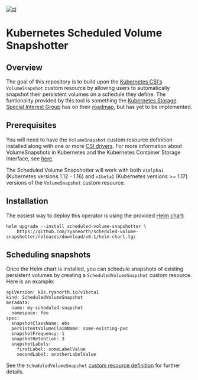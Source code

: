 [![ci](https://github.com/ryaneorth/scheduled-volume-snapshotter/workflows/ci/badge.svg?branch=master)](https://github.com/ryaneorth/scheduled-volume-snapshotter/actions?query=workflow%ci)

# Kubernetes Scheduled Volume Snapshotter

## Overview
The goal of this repository is to build upon the [Kubernetes CSI's](https://kubernetes-csi.github.io/docs/introduction.html) `VolumeSnapshot` custom resource by allowing users to automatically snapshot their persistent volumes on a schedule they define. The funtionality provided by this tool is something the [Kubernetes Storage Special Interest Group](https://github.com/kubernetes/community/tree/master/sig-storage) has on their [roadmap](https://github.com/kubernetes-incubator/external-storage/blob/master/snapshot/doc/volume-snapshotting-proposal.md#future-features), but has yet to be implemented.

## Prerequisites
You will need to have the `VolumeSnapshot` custom resource definition installed along with one or more [CSI drivers](https://kubernetes-csi.github.io/docs/drivers.html). For more information about VolumeSnapshots in Kubernetes and the Kubernetes Container Storage Interface, see [here](https://kubernetes.io/blog/2019/01/15/container-storage-interface-ga/).

The Scheduled Volume Snapshotter will work with both `v1alpha1` (Kubernetes versions 1.12 - 1.16) and `v1beta1` (Kubernetes versions >= 1.17) versions of the `VolumeSnapshot` custom resource.

## Installation
The easiest way to deploy this operator is using the provided [Helm chart](./helm/charts/scheduled-volume-snapshotter):

```
helm upgrade --install scheduled-volume-snapshotter \
	https://github.com/ryaneorth/scheduled-volume-snapshotter/releases/download/v0.1/helm-chart.tgz
```

## Scheduling snapshots
Once the Helm chart is installed, you can schedule snapshots of existing persistent volumes by creating a `ScheduledVolumeSnapshot` custom resource. Here is an example:

```
apiVersion: k8s.ryanorth.io/v1beta1
kind: ScheduledVolumeSnapshot
metadata:
  name: my-scheduled-snapshot
  namespace: foo
spec:
  snapshotClassName: ebs
  persistentVolumeClaimName: some-existing-pvc
  snapshotFrequency: 1
  snapshotRetention: 3
  snapshotLabels:
    firstLabel: someLabelValue
    secondLabel: anotherLabelValue
```

See the `ScheduledVolumeSnapshot` [custom resource definition](./helm/charts/scheduled-volume-snapshotter/templates/scheduled-volume-snapshot-crd.yaml) for further details.
